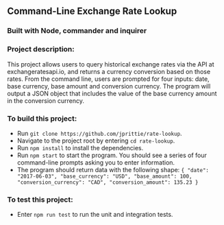 ## Command-Line Exchange Rate Lookup
### Built with Node, commander and inquirer

### Project description:
This project allows users to query historical exchange rates via the API at exchangeratesapi.io,
and returns a currency conversion based on those rates. From the command line, users are prompted
for four inputs: date, base currency, base amount and conversion currency. The program will output
a JSON object that includes the value of the base currency amount in the conversion currency.

### To build this project:
* Run `git clone https://github.com/jprittie/rate-lookup`.
* Navigate to the project root by entering `cd rate-lookup`.
* Run `npm install` to install the dependencies.
* Run `npm start` to start the program. You should see a series of four command-line prompts asking you
to enter information.
* The program should return data with the following shape:
  `{
   "date": "2017-06-03",
   "base_currency": "USD",
   "base_amount": 100,
   "conversion_currency": "CAD",
   "conversion_amount": 135.23
   }`


### To test this project:
* Enter `npm run test` to run the unit and integration tests.
